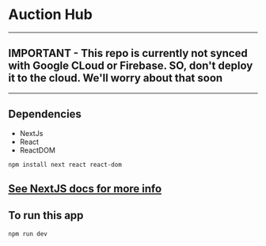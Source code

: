 # Auction Hub
---
## IMPORTANT - This repo is currently not synced with Google CLoud or Firebase. SO, don't deploy it to the cloud. We'll worry about that soon
---
## Dependencies
+ NextJs
+ React
+ ReactDOM
```
npm install next react react-dom
```
[See NextJS docs for more info](https://nextjs.org/docs)
---
## To run this app
```
npm run dev
```
